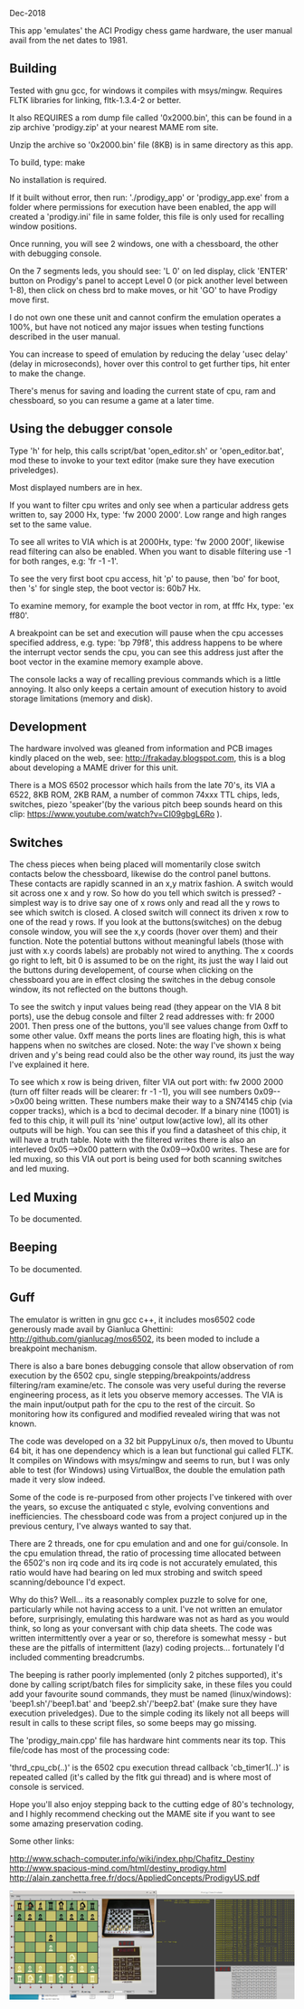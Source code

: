 
Dec-2018

This app 'emulates' the ACI Prodigy chess game hardware, the user manual avail from the net dates to 1981.

## Building
Tested with gnu gcc, for windows it compiles with msys/mingw. 
Requires FLTK libraries for linking, fltk-1.3.4-2 or better.


It also REQUIRES a rom dump file called '0x2000.bin', this can be found in a zip archive 'prodigy.zip' at your nearest MAME rom site.

Unzip the archive so '0x2000.bin' file (8KB) is in same directory as this app. 

To build, type: make

No installation is required.

If it built without error, then run: './prodigy_app' or 'prodigy_app.exe' from a folder where permissions for execution have been enabled, the app will created a 'prodigy.ini' file in same folder, this file is only used for recalling window positions.

Once running, you will see 2 windows, one with a chessboard, the other with debugging console.

On the 7 segments leds, you should see: 'L  0' on led display, click 'ENTER' button on Prodigy's panel to accept Level 0 (or pick another level between 1-8), then click on chess brd to make moves, or hit 'GO' to have Prodigy move first.

I do not own one these unit and cannot confirm the emulation operates a 100%, but have not noticed any major issues when testing functions described in the user manual.

You can increase to speed of emulation by reducing the delay 'usec delay' (delay in microseconds), hover over this control to get further tips, hit enter to make the change.

There's menus for saving and loading the current state of cpu, ram and chessboard, so you can resume a game at a later time.


## Using the debugger console
Type 'h' for help, this calls script/bat 'open_editor.sh'  or  'open_editor.bat', mod these to invoke to your text editor (make sure they have execution priveledges).

Most displayed numbers are in hex.

If you want to filter cpu writes and only see when a particular address gets written to, say 2000 Hx, type: 'fw 2000 2000'. Low range and high ranges set to the same value.

To see all writes to VIA which is at 2000Hx, type: 'fw 2000 200f', likewise read filtering can also be enabled. 
When you want to disable filtering use -1 for both ranges, e.g: 'fr -1 -1'.

To see the very first boot cpu access, hit 'p' to pause, then 'bo' for boot, then 's' for single step, the boot vector is: 60b7 Hx.

To examine memory, for example the boot vector in rom, at fffc Hx, type: 'ex ff80'.

A breakpoint can be set and execution will pause when the cpu accesses specified address, e.g. type: 'bp 79f8', this address happens to be where the interrupt vector sends the cpu, you can see this address just after the boot vector in the examine memory example above.

The console lacks a way of recalling previous commands which is a little annoying. It also only keeps a certain amount of execution history to avoid storage limitations (memory and disk).



## Development
The hardware involved was gleaned from information and PCB images kindly placed on the web, see: http://frakaday.blogspot.com, this is a blog about developing
a MAME driver for this unit.

There is a MOS 6502 processor which hails from the late 70's, its VIA a 6522, 8KB ROM, 2KB RAM, a number of common 74xxx TTL chips, leds, switches, piezo 'speaker'(by the various pitch beep sounds heard on this clip: https://www.youtube.com/watch?v=CI09gbgL6Ro ).

## Switches
The chess pieces when being placed will momentarily close switch contacts below the chessboard, likewise do the control panel buttons.  These contacts are rapidly scanned in an x,y matrix fashion. A switch would sit across one x and y row. So how do you tell which switch is pressed? - simplest way is to drive say one of x rows only and read all the y rows to see which switch is closed. A closed switch will connect its driven x row to one of the read y rows. If you look at the buttons(switches) on the debug console window, you will see the x,y coords (hover over them) and their function. Note the potential buttons without meaningful labels (those with just with x.y coords labels) are probably not wired to anything. The x coords go right to left, bit 0 is assumed to be on the right, its just the way I laid out the buttons during developement, of course when clicking on the chessboard you are in effect closing the switches in the debug console window, its not reflected on the buttons though.

To see the switch y input values being read (they appear on the VIA 8 bit ports), use the debug console and filter 2 read addresses with: fr 2000 2001. Then press one of the buttons, you'll see values change from 0xff to some other value. 0xff means the ports lines are floating high, this is what happens when no switches are closed. Note: the way I've shown x being driven and y's being read could also be the other way round, its just the way I've explained it here.

To see which x row is being driven, filter VIA out port with: fw 2000 2000 (turn off filter reads will be clearer: fr -1 -1), you will see numbers 0x09-->0x00 being written. These numbers make their way to a SN74145 chip (via copper tracks), which is a bcd to decimal decoder. If a binary nine (1001) is fed to this chip, it will pull its 'nine' output low(active low), all its other outputs will be high. You can see this if you find a datasheet of this chip, it will have a truth table. Note with the filtered writes there is also an interleved 0x05-->0x00 pattern with the 0x09-->0x00 writes. These are for led muxing, so this VIA out port is being used for both scanning switches and led muxing.

## Led Muxing
To be documented.

## Beeping
To be documented.


## Guff
The emulator is written in gnu gcc c++, it includes mos6502 code generously made avail by Gianluca Ghettini: http://github.com/gianlucag/mos6502, its been moded to include a breakpoint mechanism.

There is also a bare bones debugging console that allow observation of rom execution by the 6502 cpu, single stepping/breakpoints/address filtering/ram examine/etc. The console was very useful during the reverse engineering process, as it lets you observe memory accesses. The VIA is the main input/output path for the cpu to the rest of the circuit. So monitoring how its configured and modified revealed wiring that was not known.

The code was developed on a 32 bit PuppyLinux o/s, then moved to Ubuntu 64 bit, it has one dependency which is a lean but functional gui called FLTK. It compiles on Windows with msys/mingw and seems to run, but I was only able to test (for Windows) using VirtualBox, the double the emulation path made it very slow indeed.

Some of the code is re-purposed from other projects I've tinkered with over the years, so excuse the antiquated c style, evolving conventions and inefficiencies. The chessboard code was from a project conjured up in the previous century, I've always wanted to say that.

There are 2 threads, one for cpu emulation and and one for gui/console. In the cpu emulation thread, the ratio of processing time allocated between the 6502's non irq code and its irq code is not accurately emulated, this ratio would have had bearing on led mux strobing and switch speed scanning/debounce I'd expect.

Why do this? Well... its a reasonably complex puzzle to solve for one, particularly while not having access to a unit. I've not written an emulator before, surprisingly, emulating this hardware was not as hard as you would think, so long as your conversant with chip data sheets. The code was written intermittently over a year or so, therefore is somewhat messy - but these are the pitfalls of intermittent (lazy) coding projects... fortunately I'd included commenting breadcrumbs.

The beeping is rather poorly implemented (only 2 pitches supported), it's done by calling script/batch files for simplicity sake, in these files you could add your favourite sound commands, they must be named (linux/windows): 'beep1.sh'/'beep1.bat' and  'beep2.sh'/'beep2.bat'  (make sure they have execution priveledges). Due to the simple coding its likely not all beeps will result in calls to these script files, so some beeps may go missing.

The 'prodigy_main.cpp' file has hardware hint comments near its top. This file/code has most of the processing code:

'thrd_cpu_cb(..)' is the 6502 cpu execution thread callback
'cb_timer1(..)' is repeated called (it's called by the fltk gui thread) and is where most of console is serviced.




Hope you'll also enjoy stepping back to the cutting edge of 80's technology, and I highly recommend checking out the MAME site if you want to see some amazing preservation coding.


Some other links:

http://www.schach-computer.info/wiki/index.php/Chafitz_Destiny
http://www.spacious-mind.com/html/destiny_prodigy.html
http://alain.zanchetta.free.fr/docs/AppliedConcepts/ProdigyUS.pdf


![ACI Prodigy](prodigy0.jpg)

